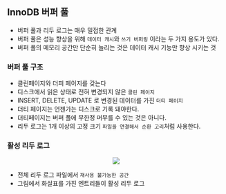 ## InnoDB 버퍼 풀
- 버퍼 풀과 리두 로그는 매우 밀접한 관계
- 버퍼 풀은 성능 향상을 위해 `데이터 캐시`와 `쓰기 버퍼링` 이라는 두 가지 용도가 있다.
- 버퍼 풀의 메모리 공간만 단순히 늘리는 것은 데이터 캐시 기능만 향상 시키는 것

### 버퍼 풀 구조
- 클린페이지와 더피 페이지를 갖는다
- 디스크에서 읽은 상태로 전혀 변경되지 않은 `클린 페이지`
- INSERT, DELETE, UPDATE 로 변경된 데이터를 가진 `더티 페이지`
- 더티 페이지는 언젠가는 디스크로 기록 돼야한다.
- 더티페이지는 버퍼 풀에 무한정 머무를 수 있는 것은 아니다.
- 리두 로그는 1개 이상의 고정 크기 `파일을 연결해서 순환 고리`처럼 사용한다.

### 활성 리두 로그
<p align="center">
  <img src="https://user-images.githubusercontent.com/76584547/166470888-4136be74-e884-43b7-8de0-f7c2ee87dbbf.png">
</p>

- 전체 리두 로그 파일에서 `재사용 불가능한 공간`
- 그림에서 화살표를 가진 엔트리들이 활성 리두 로그
